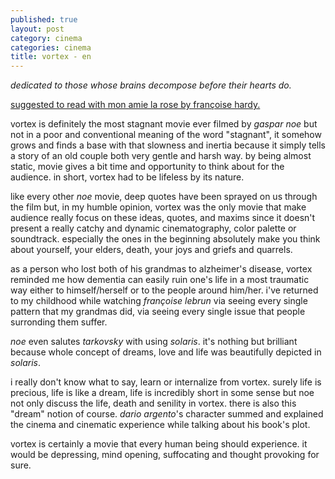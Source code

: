 ```yaml
---
published: true
layout: post
category: cinema
categories: cinema
title: vortex - en
---
```

_dedicated to those whose brains decompose before their hearts do._

<a href="https://youtu.be/2icftxx546a"> suggested to read with mon amie la rose by françoise hardy. </a> 

vortex is definitely the most stagnant movie ever filmed by _gaspar noe_ but not in a poor and conventional meaning of the word "stagnant", it somehow grows and finds a base with that slowness and inertia because it simply tells a story of an old couple both very gentle and harsh way. by being almost static, movie gives a bit time and opportunity to think about for the audience.  in short, vortex had to be lifeless by its nature.

like every other _noe_ movie, deep quotes have been sprayed on us through the film but, in my humble opinion, vortex was the only movie that make audience really focus on these ideas, quotes, and maxims since it doesn't present a really catchy and dynamic cinematography, color palette or soundtrack. especially the ones in the beginning absolutely make you think about yourself, your elders, death, your joys and griefs and quarrels.

as a person who lost both of his grandmas to alzheimer's disease, vortex reminded me how dementia can easily ruin one's life in a most traumatic way either to himself/herself or to the people around him/her. i've returned to my childhood while watching _françoise lebrun_ via seeing every single pattern that my grandmas did, via seeing every single issue that people surronding them suffer.

_noe_ even salutes _tarkovsky_ with using _solaris_. it's nothing but brilliant because whole concept of dreams, love and life was beautifully depicted in _solaris_.

i really don't know what to say, learn or internalize from vortex. surely life is precious, life is like a dream, life is incredibly short in some sense but noe not only discuss the life, death and senility in vortex. there is also this "dream" notion of course. _dario argento_'s character summed and explained the cinema and cinematic experience while talking about his book's plot.

vortex is certainly a movie that every human being should experience. it would be depressing, mind opening, suffocating and thought provoking for sure.
